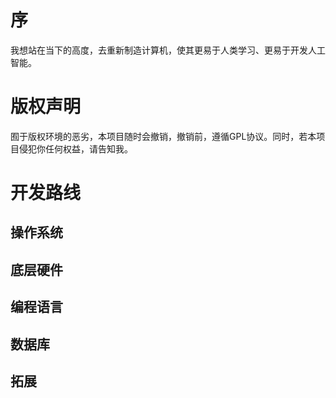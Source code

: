 # 序
我想站在当下的高度，去重新制造计算机，使其更易于人类学习、更易于开发人工智能。

# 版权声明
囿于版权环境的恶劣，本项目随时会撤销，撤销前，遵循GPL协议。同时，若本项目侵犯你任何权益，请告知我。

# 开发路线
## 操作系统
## 底层硬件
## 编程语言
## 数据库
## 拓展
